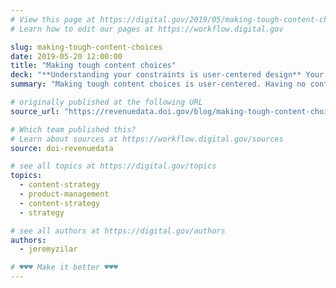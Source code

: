 ```yaml
---
# View this page at https://digital.gov/2019/05/making-tough-content-choices
# Learn how to edit our pages at https://workflow.digital.gov

slug: making-tough-content-choices
date: 2019-05-20 12:00:00
title: "Making tough content choices"
deck: "**Understanding your constraints is user-centered design** Your ability to deliver user value is always constrained by, well, _your ability to deliver user value_. "
summary: "Making tough content choices is user-centered. Having no content for a certain subject is often better for the user than having outdated, misleading, or erroneous content."

# originally published at the following URL
source_url: "https://revenuedata.doi.gov/blog/making-tough-content-choices/"

# Which team published this?
# Learn about sources at https://workflow.digital.gov/sources
source: doi-revenuedata

# see all topics at https://digital.gov/topics
topics:
  - content-strategy
  - product-management
  - content-strategy
  - strategy

# see all authors at https://digital.gov/authors
authors:
  - jeremyzilar

# ♥♥♥ Make it better ♥♥♥
---
```


